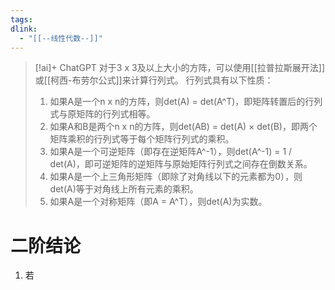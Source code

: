 ```yaml
---
tags: 
dlink:
  - "[[--线性代数--]]"
---
```


> [!ai]+ ChatGPT
> 对于3 x 3及以上大小的方阵，可以使用[[拉普拉斯展开法]]或[[柯西-布劳尔公式]]来计算行列式。
> 行列式具有以下性质：
> 1. 如果A是一个n x n的方阵，则det(A) = det(A^T)，即矩阵转置后的行列式与原矩阵的行列式相等。
> 2. 如果A和B是两个n x n的方阵，则det(AB) = det(A) × det(B)，即两个矩阵乘积的行列式等于每个矩阵行列式的乘积。
> 3. 如果A是一个可逆矩阵（即存在逆矩阵A^-1），则det(A^-1) = 1 / det(A)，即可逆矩阵的逆矩阵与原始矩阵行列式之间存在倒数关系。
> 4. 如果A是一个上三角形矩阵（即除了对角线以下的元素都为0），则det(A)等于对角线上所有元素的乘积。
> 5. 如果A是一个对称矩阵（即A = A^T），则det(A)为实数。

# 二阶结论
1. 若